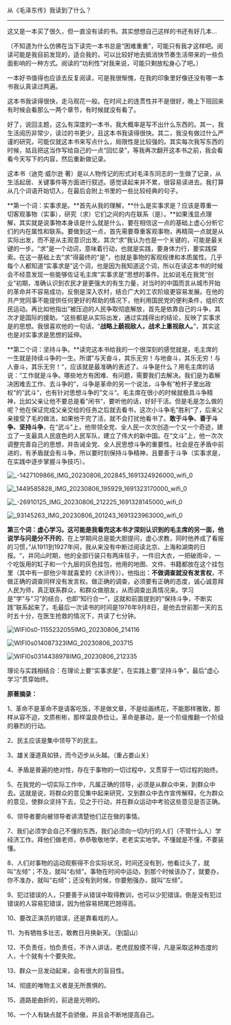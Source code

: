 从《毛泽东传》我读到了什么？

---

这又是一本买了很久，但一直没有读的书。其实想想自己这样的书还有好几本...

（不知道为什么仿佛在当下读完一本书总是“困难重重”，可能只有我才这样吧。阅读可能是我目前发现的，适合我的，可以比较好地去抵消快节奏生活带来的一些负面影响的一种方式。阅读的“功利性”对我来说，可能只剩放松身心了吧。）



一本好书值得也应该去反复阅读，可是我很惭愧，在我的印象里好像还没有哪一本书我认真读过两遍。

这本书我读得很快，走马观花一般。在时间上的连贯性并不是很好，晚上下班回来有时候会看那么一两个章节，有时候就没有看了。



好了，说回主题，这么有深度的一本书，我大概率是写不出什么东西的。其一，我生活阅历非常少，读过的书更少，且这本书我读得很快。其二，我没有做过什么严谨的研究，可能仅就这本书来写点什么，局限性是比较强的。其实每次我写东西的时候，姑且把这当作写给自己的一点“回忆录”，等我再次翻开这本书之前，我会看看今天写下的内容，然后重新做记录。



这本书（迪克·威尔逊 著）是以人物传记的形式对毛泽东同志的一生做了记录，从生活起居、关键事件等方面进行叙述。感觉读起来并不累，很容易读进去。我打算从几个词语开始切入，在最后会附上书里的一些比较经典的句子。

**第一个词：实事求是。**首先从我的理解，**什么是实事求是？应该是尊重一切客观事物（实事），研究（求）它们之间的内在联系（是）。**如果浅显点理解，其实就是说事物本身该是什么就是什么，要在相信这一点的基础上虚心分析它们的内在属性和联系。要做到这一点，首先需要尊重客观事物，再精简一点就是从实际出发，而不是从主观意识出发。其次“求”我认为也是一个关键的，可能是最关键的一步。“求”是一个动词，意味着行动，也就是实践，要身体力行，要实践探索。在这一基础上去“求”得最终的“是”，也就是事物的客观规律和本质属性。几乎每个人都知道“实事求是”这个词，也是因为我知道这个词，所以在读这本书的时候会不经意发现一些能够佐证毛主席“实事求是”思想的事件。比如说毛在我党“创业“初期，准确认识到农民才是更强大的有生力量，对当时的中国而言从城市开始的革命并不容易成功，反倒是深入农村，结合广大的工农阶级更容易发展。在他的共产党同事不能提供任何更好的帮助的情况下，他利用国民党的便利条件，组织农民运动。再比如他指出”被压迫的人民争取彻底解放，首先是依靠自己的斗争，其次才是国际的援助。“这些都是从实际出发，通过实践得出的结论，反映了实事求是的思想。我很喜欢他的一句话，“**战略上藐视敌人，战术上重视敌人。**”，其实这也是对实事求是思想的延伸。

**第二个词：坚持斗争。**读完这本书给我的一个很深刻的感觉就是，毛主席的一生就是持续斗争的一生。所谓”与天奋斗，其乐无穷！与地奋斗，其乐无穷！与人奋斗，其乐无穷！“，应该就是最准确的表述了。斗争是什么？用毛主席的话说：“工作就是斗争。哪些地方有困难、有问题，需要我们去解决。我们是为着解决困难去工作、去斗争的”，斗争是革命的另一个说法，斗争有”枪杆子里出政权“的”武斗“，也有针对思想斗争的”文斗“。毛主席在很小的时候就极具斗争精神，比如父亲让他不要总是看”闲书“，要听他的话，好好干活。但是毛是怎么做的呢？他在保证完成父亲交给的任务之后就去看书，这次小斗争毛”胜利“了，后来父亲接受了毛的做法，如果他干完了活，就不会打扰他看书了。**敢于斗争、善于斗争、坚持斗争**，在“武斗”上，他带领全党、全人民一次次创造一个又一个奇迹，建立了一支最具人民底色的人民军队，建立了伟大的新中国。在“文斗”上，他一次次调整完善自己的思想，并告诫全党、全人民思想斗争的重要性。社会是在矛盾中前进的，有矛盾就会有斗争，所以要时刻保持斗争精神，且要善于斗争（实事求是，在实践中逐步掌握斗争技巧）。

![_-1427109866_IMG_20230806_202845_1691324926000_wifi_0](https://raw.githubusercontent.com/SAH01/wordpress-img/master/imgs/_-1427109866_IMG_20230806_202845_1691324926000_wifi_0.jpg)

![_1449585828_IMG_20230806_195929_1691323170000_wifi_0](https://raw.githubusercontent.com/SAH01/wordpress-img/master/imgs/_1449585828_IMG_20230806_195929_1691323170000_wifi_0.jpg)



![_-26910125_IMG_20230806_212225_1691328145000_wifi_0](https://raw.githubusercontent.com/SAH01/wordpress-img/master/imgs/_-26910125_IMG_20230806_212225_1691328145000_wifi_0.jpg)

![_93145263_IMG_20230806_201243_1691323963000_wifi_0](https://raw.githubusercontent.com/SAH01/wordpress-img/master/imgs/_93145263_IMG_20230806_201243_1691323963000_wifi_0.jpg)

**第三个词：虚心学习。**这可能是我看完这本书才深刻认识到的毛主席的另一面，他说**学与问是分不开的**，在上学期间总是能大胆提问，虚心求教，同时他养成了看报的习惯，”从1911到1927年间，我从来没有中断过阅读北京、上海和湖南的日报。“，井冈山时期，他的全部行装只有两床毯子，一件旧大衣，一把破雨伞，一个吃饭用的缸子和一个九层的灰色挂包，他用的地图、文件、书籍都放在这个挂包里（其中有一部他少年就喜爱的《水浒传》）。他指出：**不做调查就没有发言权**，不做正确的调查同样没有发言权。做正确的调查，必须要有正确的态度，诚心诚意拜人民为师，真正联系群众，和群众做朋友，从而调查出真情况来。学习是“学”与“习”的结合，也即“知行合一”，这就和前面提到的“保持斗争，不断实践”联系起来了。毛最后一次读书的时间是1976年9月8日，是他去世前那一天的五时五十分，在医生抢救的情况下，共读了七分钟。

![WIFI0s0-1155232055IMG_20230806_214116](https://raw.githubusercontent.com/SAH01/wordpress-img/master/imgs/WIFI0s0-1155232055IMG_20230806_214116.jpg)

![WIFI0s014087323IMG_20230806_203715](https://raw.githubusercontent.com/SAH01/wordpress-img/master/imgs/WIFI0s014087323IMG_20230806_203715.jpg)

![WIFI0s0314438978IMG_20230806_212335](https://raw.githubusercontent.com/SAH01/wordpress-img/master/imgs/WIFI0s0314438978IMG_20230806_212335.jpg)

理论与实践相结合：在理论上要“实事求是”，在实践上要”坚持斗争“，最后”虚心学习“贯穿始终。



**原著摘录：**

1、革命不是革命不是请客吃饭，不是做文章，不是绘画绣花，不能那样雅致，那样从容不迫，文质彬彬，那样温良恭俭让。革命是暴动，是一个阶级推翻一个阶级的暴烈的行动。

2、民主应该是集中领导下的民主。

3、雄关漫道真如铁，而今迈步从头越。（重占娄山关）

4、矛盾是普遍的绝对性，存在于事物的一切过程中，又贯穿于一切过程的始终。

5、在我党的一切实际工作中，凡属正确的领导，必须是从群众中来，到群众中去。这就是说，将群众的意见集中起来研究，又到群众中去作宣传解释，化为群众的意见，使群众坚持下去，见之于行动，并在群众运动中考验这些意见是否正确。

6、领导者要向被领导者讲清楚他们正在做的事情。

7、我们必须学会自己不懂的东西，我们必须向一切内行的人们（不管什么人）学经济工作。拜他们做老师，恭恭敬敬地学，老老实实地学。不懂就是不懂，不要装懂。

8、人们对事物的运动观察得不合实际状况，时间还没有到，他看过头了，就叫“左倾”；不及，就叫“右倾”。事物在时间中运动，到那个时候该办了，就要办，你不准办，就叫“右倾”；还没有到时候，你要勉强办，就叫“左倾”。

9、犯过错误的人，只要善于从错误中取得教训，也可以少犯错误。倒是没有犯过错误的人容易犯错误，因为他容易把尾巴翘得高。

10、要改正演员的错误，还是靠看戏的人。

11、为有牺牲多壮志，敢教日月换新天。（到韶山）

12、不负责任，怕负责任，不许人讲话，老虎屁股摸不得，凡是采取这种态度的人，十个就有十个要失败。

13、群众一旦发动起来，会有很大的盲目性。

14、彻底的唯物主义者是无所畏惧的。

15、道路是曲折的，前途是光明的。

16、一个人有缺点就不会骄傲，并且会不断地提高自己。